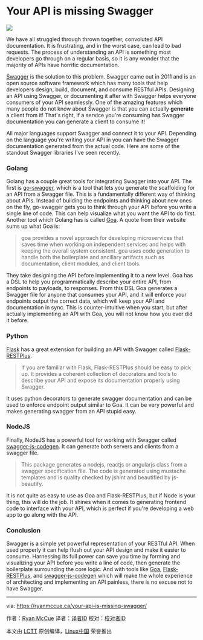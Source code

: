 Your API is missing Swagger
======

![](https://ryanmccue.ca/content/images/2017/11/top-20mobileapps--3-.png)

We have all struggled through thrown together, convoluted API documentation. It is frustrating, and in the worst case, can lead to bad requests. The process of understanding an API is something most developers go through on a regular basis, so it is any wonder that the majority of APIs have horrific documentation.

[Swagger][1] is the solution to this problem. Swagger came out in 2011 and is an open source software framework which has many tools that help developers design, build, document, and consume RESTful APIs. Designing an API using Swagger, or documenting it after with Swagger helps everyone consumers of your API seamlessly. One of the amazing features which many people do not know about Swagger is that you can actually **generate** a client from it! That's right, if a service you're consuming has Swagger documentation you can generate a client to consume it!

All major languages support Swagger and connect it to your API. Depending on the language you're writing your API in you can have the Swagger documentation generated from the actual code. Here are some of the standout Swagger libraries I've seen recently.

### Golang

Golang has a couple great tools for integrating Swagger into your API. The first is [go-swagger][2], which is a tool that lets you generate the scaffolding for an API from a Swagger file. This is a fundamentally different way of thinking about APIs. Instead of building the endpoints and thinking about new ones on the fly, go-swagger gets you to think through your API before you write a single line of code. This can help visualize what you want the API to do first. Another tool which Golang has is called [Goa][3]. A quote from their website sums up what Goa is:

> goa provides a novel approach for developing microservices that saves time when working on independent services and helps with keeping the overall system consistent. goa uses code generation to handle both the boilerplate and ancillary artifacts such as documentation, client modules, and client tools.

They take designing the API before implementing it to a new level. Goa has a DSL to help you programmatically describe your entire API, from endpoints to payloads, to responses. From this DSL Goa generates a Swagger file for anyone that consumes your API, and it will enforce your endpoints output the correct data, which will keep your API and documentation in sync. This is counter-intuitive when you start, but after actually implementing an API with Goa, you will not know how you ever did it before.

### Python

[Flask][4] has a great extension for building an API with Swagger called [Flask-RESTPlus][5].

> If you are familiar with Flask, Flask-RESTPlus should be easy to pick up. It provides a coherent collection of decorators and tools to describe your API and expose its documentation properly using Swagger.

It uses python decorators to generate swagger documentation and can be used to enforce endpoint output similar to Goa. It can be very powerful and makes generating swagger from an API stupid easy.

### NodeJS

Finally, NodeJS has a powerful tool for working with Swagger called [swagger-js-codegen][6]. It can generate both servers and clients from a swagger file.

> This package generates a nodejs, reactjs or angularjs class from a swagger specification file. The code is generated using mustache templates and is quality checked by jshint and beautified by js-beautify.

It is not quite as easy to use as Goa and Flask-RESTPlus, but if Node is your thing, this will do the job. It shines when it comes to generating frontend code to interface with your API, which is perfect if you're developing a web app to go along with the API.

### Conclusion

Swagger is a simple yet powerful representation of your RESTful API. When used properly it can help flush out your API design and make it easier to consume. Harnessing its full power can save you time by forming and visualizing your API before you write a line of code, then generate the boilerplate surrounding the core logic. And with tools like [Goa][3], [Flask-RESTPlus][5], and [swagger-js-codegen][6] which will make the whole experience of architecting and implementing an API painless, there is no excuse not to have Swagger.

--------------------------------------------------------------------------------

via: https://ryanmccue.ca/your-api-is-missing-swagger/

作者：[Ryan McCue][a]
译者：[译者ID](https://github.com/译者ID)
校对：[校对者ID](https://github.com/校对者ID)

本文由 [LCTT](https://github.com/LCTT/TranslateProject) 原创编译，[Linux中国](https://linux.cn/) 荣誉推出

[a]:https://ryanmccue.ca/author/ryan/
[1]:http://swagger.io
[2]:https://github.com/go-swagger/go-swagger
[3]:https://goa.design/
[4]:http://flask.pocoo.org/
[5]:https://github.com/noirbizarre/flask-restplus
[6]:https://github.com/wcandillon/swagger-js-codegen
